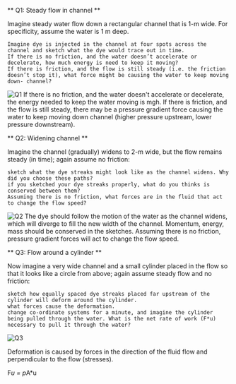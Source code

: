 ** Q1: Steady flow in channel **

Imagine steady water flow down a rectangular channel that is 1-m wide.
For specificity, assume the water is 1 m deep.

    Imagine dye is injected in the channel at four spots across the channel and sketch what the dye would trace out in time.
    If there is no friction, and the water doesn’t accelerate or decelerate, how much energy is need to keep it moving?
    If there is friction, and the flow is still steady (i.e. the friction doesn’t stop it), what force might be causing the water to keep moving down- channel?

![Q1]( https://github.com/adaln/Phys426/blob/master/20180115_153734_HDR.jpg?raw=true )
If there is no friction, and the water doesn't accelerate or decelerate, the energy needed to keep the water moving is mgh. 
If there is friction, and the flow is still steady, there may be a pressure gradient force causing the water to keep moving down channel (higher pressure upstream, lower pressure downstream).

** Q2: Widening channel **

Imagine the channel (gradually) widens to 2-m wide, but the flow remains steady (in time); again assume no friction:

    sketch what the dye streaks might look like as the channel widens. Why did you choose these paths?
    if you sketched your dye streaks properly, what do you thinks is conserved between them?
    Assuming there is no friction, what forces are in the fluid that act to change the flow speed?

![Q2]( https://github.com/adaln/Phys426/blob/master/20180115_221555_HDR.jpg?raw=true)
The dye should follow the motion of the water as the channel widens, which will diverge to fill the new width of the channel. 
Momentum, energy, mass should be conserved in the sketches.
Assuming there is no friction, pressure gradient forces will act to change the flow speed.

** Q3: Flow around a cylinder **

Now imagine a very wide channel and a small cylinder placed in the flow so that it looks like a circle from above; again assume steady flow and no friction:

    sketch how equally spaced dye streaks placed far upstream of the cylinder will deform around the cylinder.
    what forces cause the deformation.
    change co-ordinate systems for a minute, and imagine the cylinder being pulled through the water. What is the net rate of work (F*u) necessary to pull it through the water?

![Q3]( https://github.com/adaln/Phys426/blob/master/20180115_214652_HDR.jpg?raw=true)

Deformation is caused by forces in the direction of the fluid flow and perpendicular to the flow (stresses). 

F*u  = p*A*u

